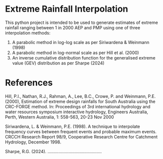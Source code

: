# Extreme Rainfall Interpolation
This python project is intended to be used to generate estimates of extreme rainfall ranging between 1 in 2000 AEP and PMP using one of three interpolation methods:
1. A parabolic method in log-log scale as per Siriwardena & Weinmann (1998)
2. A parabolic method in log-normal scale as per Hill et al. (2000)
3. An inverse cumulative distribution function for the generalised extreme value (GEV) distribution as per Sharpe (2024)

# References
Hill, P.I., Nathan, R.J., Rahman, A., Lee, B.C., Crowe, P. and Weinmann, P.E. (2000), Estimation of extreme design rainfalls for South Australia using the CRC-FORGE method. In: Proceedings of 3rd international hydrology and water resources symposium interactive hydrology, Engineers Australia, Perth, Western Australia, 1: 558-563, 20-23 Nov 2000

Siriwardena, L. & Weinmann, P.E. (1998). A technique to interpolate frequency curves between frequent events and probable maximum events. CRCCH Research Report 98/9, Cooperative Research Centre for Catchment Hydrology, December 1998.

Sharpe, R.G. (2024). ............................................
